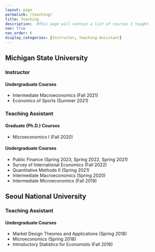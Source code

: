 ```yaml
---
layout: page
permalink: /teaching/
title: Teaching
description:  #This page will contain a list of courses I taught.
nav: true
nav_order: 6
display_categories: [Instructor, Teaching Assistant]
---
```



## Michigan State University

### Instructor
#### Undergraduate Courses
* Intermediate Macroeconomics (Fall 2021)
* Economics of Sports (Summer 2021)

### Teaching Assistant
#### Graduate (Ph.D.) Courses
* Microeconomics I (Fall 2020)
#### Undergraduate Courses
* Public Finance (Spring 2023, Spring 2022, Spring 2021)
* Survey of International Economics (Fall 2022)
* Quantitative Methods II (Spring 2021)
* Intermediate Macroeconomics (Spring 2020)
* Intermediate Microeconomics (Fall 2019)


## Seoul National University

### Teaching Assistant
#### Undergraduate Courses
* Market Design Theories and Applications (Spring 2018)
* Microeconomics (Spring 2018)
* Introductory Statistics for Economists (Fall 2016)
<!--- 
*Do 6 questions per week. Email scanned work as one file in .pdf format by Tuesday evening.*

Michaelmas Weeks 1-4: Dynamics:
[Problem Set](/assets/pdf/Dynamics_Problems.pdf) \| [Additional Problems](/assets/pdf/Dynamics_Additional_Problems.pdf) \| [Solutions](https://universityofcambridgecloud-my.sharepoint.com/:f:/r/personal/jbb55_cam_ac_uk/Documents/Physics%20IA%20Solutions%202024-25?csf=1&web=1&e=7H0Ohi)

Michaelmas Weeks 5-8: Rotational Dynamics & Special Relativity:
[Problem Set](/assets/pdf/RM_SR_Problems.pdf) \| [Solutions](https://universityofcambridgecloud-my.sharepoint.com/:f:/r/personal/jbb55_cam_ac_uk/Documents/Physics%20IA%20Solutions%202024-25?csf=1&web=1&e=7H0Ohi)

Lent Weeks 1-4: Oscillating Systems:
[Problem Set](/assets/pdf/Oscillating_Systems_Problems.pdf) \| [Additional Problems](/assets/pdf/Oscillating_Systems_Additional_Problems.pdf) \| [Solutions](https://universityofcambridgecloud-my.sharepoint.com/:f:/r/personal/jbb55_cam_ac_uk/Documents/Physics%20IA%20Solutions%202024-25?csf=1&web=1&e=7H0Ohi)

Lent Weeks 5-8: Waves and Quantum Waves:
[Problem Set](/assets/pdf/Waves_Problems.pdf) \| [Solutions](https://universityofcambridgecloud-my.sharepoint.com/:f:/r/personal/jbb55_cam_ac_uk/Documents/Physics%20IA%20Solutions%202024-25?csf=1&web=1&e=7H0Ohi)

Easter Weeks 1-4: Gravitational and Electromagnetic Fields:
[Problem Set](/assets/pdf/Fields_Problems.pdf) \| [Solutions](https://universityofcambridgecloud-my.sharepoint.com/:f:/r/personal/jbb55_cam_ac_uk/Documents/Physics%20IA%20Solutions%202024-25?csf=1&web=1&e=7H0Ohi)



<h5> Resources you may find useful: </h5>

1st year Mathematics:
* Louis Lyons - *All You Wanted to Know about Mathematics but Were Afraid to Ask*
* H. M. Schey - *Div, Grad, Curl, and All That*

Classical Mechanics & Relativity:
* David Morin - *Introduction to Classical Mechanics*
* Andrew Steane - *Relativity Made Relatively Easy*

Electromagnetism:
* David J. Griffiths - *Introduction to Electrodynamics*

Some very useful notes by Toby Adkins (borrowed from "the other place"):
* [Mechanics and Special Relativity](/assets/pdf/CP1.pdf)
* [Electromagnetism, Optics and Circuits](/assets/pdf/CP2.pdf)
* [Complex Numbers, Differential Equations and Linear Algebra](/assets/pdf/CP3.pdf)
* [Calculus, Vector Calculus and Waves](/assets/pdf/CP4.pdf)

&nbsp;

***

#### Mathematical Tripos Part II: Quantum Information and Computation

Lent Week 3: [Problem Set 1](/assets/pdf/QI_QC_1.pdf)

Lent Week 5: [Problem Set 2](/assets/pdf/QI_QC_2.pdf)

Lent Week 7: [Problem Set 3](/assets/pdf/QI_QC_3.pdf)

Easter Week 1: [Problem Set 4](/assets/pdf/QI_QC_4.pdf)

[Solutions](https://universityofcambridgecloud-my.sharepoint.com/:f:/r/personal/jbb55_cam_ac_uk/Documents/Part%20II%20Quantum%20Information%20and%20Computation)

&nbsp;

<h5> Resources you may find useful: </h5>

Textbooks and Lecture Notes:
* Richard Jozsa - *[Quantum Information and Computation](/assets/pdf/QIT_Part_II.pdf)*
* Michael A. Nielsen, Isaac L. Chuang - *[Quantum Computation and Quantum Information](https://michaelnielsen.org/qcqi/)*
* A. Ekert, T, Hosgood, A. Kay, C. Macchiavello - *[Introduction to Quantum Information Science](https://qubit.guide)*
* Michael Walter - *[Symmetry and Quantum Information](https://qi.rub.de/qit18/)*

More Advanced:
* John Watrous - *[The Theory of Quantum Information](https://cs.uwaterloo.ca/~watrous/TQI/)*
* Michael M. Wolf - *[Lecture Notes](https://www.math.cit.tum.de/en/math/people/professors/wolf-michael/)*
* Andrew M. Childs - *[Lecture Notes on Quantum Algorithms](https://www.cs.umd.edu/~amchilds/qa/)*
